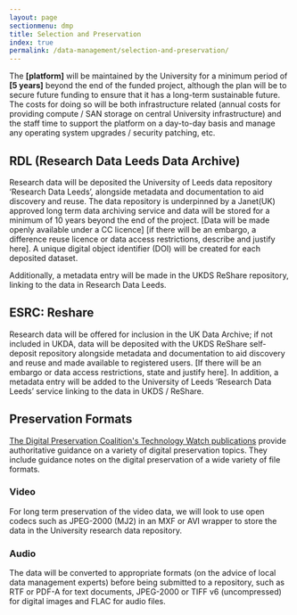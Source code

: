 ```yaml
---
layout: page
sectionmenu: dmp
title: Selection and Preservation
index: true
permalink: /data-management/selection-and-preservation/
---
```


The **[platform]** will be maintained by the University for a minimum period of **[5 years]** beyond the end of the funded project, although the plan will be to secure future funding to ensure that it has a long-term sustainable future. The costs for doing so will be both infrastructure related (annual costs for providing compute / SAN storage on central University infrastructure) and the staff time to support the platform on a day-to-day basis and manage any operating system upgrades / security patching, etc. 

## RDL (Research Data Leeds Data Archive)

Research data will be deposited the University of Leeds data repository ‘Research Data Leeds’, alongside metadata and documentation to aid discovery and reuse. The data repository is underpinned by a Janet(UK) approved long term data archiving service and data will be stored for a minimum of 10 years beyond the end of the project. [Data will be made openly available under a CC licence] [if there will be an embargo, a difference reuse licence or data access restrictions, describe and justify here]. A unique digital object identifier (DOI) will be created for each deposited dataset.  

Additionally, a metadata entry will be made in the UKDS ReShare repository, linking to the data in Research Data Leeds.

## ESRC: Reshare 

Research data will be offered for inclusion in the UK Data Archive; if not included in UKDA, data will be deposited with the UKDS ReShare self-deposit repository alongside metadata and documentation to aid discovery and reuse and made available to registered users. [If there will be an embargo or data access restrictions, state and justify here]. In addition, a metadata entry will be added to the University of Leeds ‘Research Data Leeds’ service linking to the data in UKDS / ReShare. 

## Preservation Formats

[The Digital Preservation Coalition's Technology Watch publications](https://www.dpconline.org/digipres/discover-good-practice/tech-watch-reports) provide authoritative guidance on a variety of digital preservation topics. They include guidance notes on the digital preservation of a wide variety of file formats.

### Video 

For long term preservation of the video data, we will look to use open codecs such as JPEG-2000 (MJ2) in an MXF or AVI wrapper to store the data in the University research data repository. 

### Audio 

The data will be converted to appropriate formats (on the advice of local data management experts) before being submitted to a repository, such as RTF or PDF-A for text documents, JPEG-2000 or TIFF v6 (uncompressed) for digital images and FLAC for audio files. 
